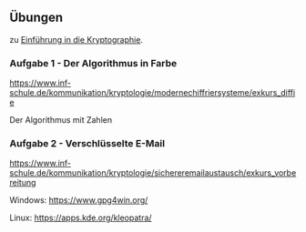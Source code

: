 ## Übungen

zu [Einführung in die Kryptographie](README.md).

### Aufgabe 1 - Der Algorithmus in Farbe

https://www.inf-schule.de/kommunikation/kryptologie/modernechiffriersysteme/exkurs_diffie

 Der Algorithmus mit Zahlen

### Aufgabe 2 - Verschlüsselte E-Mail

https://www.inf-schule.de/kommunikation/kryptologie/sichereremailaustausch/exkurs_vorbereitung

Windows: https://www.gpg4win.org/

Linux: https://apps.kde.org/kleopatra/